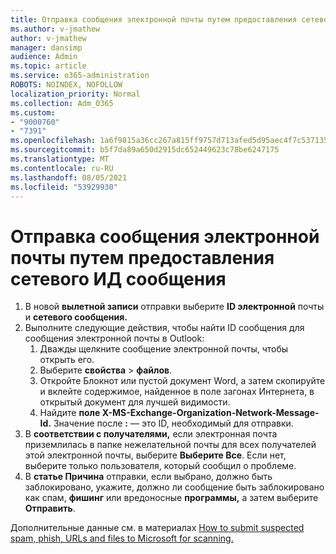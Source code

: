 ```yaml
---
title: Отправка сообщения электронной почты путем предоставления сетевого ИД сообщения
ms.author: v-jmathew
author: v-jmathew
manager: dansimp
audience: Admin
ms.topic: article
ms.service: o365-administration
ROBOTS: NOINDEX, NOFOLLOW
localization_priority: Normal
ms.collection: Adm_O365
ms.custom:
- "9000760"
- "7391"
ms.openlocfilehash: 1a6f9815a36cc267a815ff9757d713afed5d95aec4f7c537135c88cadf26cc51
ms.sourcegitcommit: b5f7da89a650d2915dc652449623c78be6247175
ms.translationtype: MT
ms.contentlocale: ru-RU
ms.lasthandoff: 08/05/2021
ms.locfileid: "53929930"
---
```

# <a name="submit-an-email-message-by-providing-the-network-message-id"></a>Отправка сообщения электронной почты путем предоставления сетевого ИД сообщения

1. В новой **вылетной записи** отправки выберите **ID электронной** почты и **сетевого сообщения.**
2. Выполните следующие действия, чтобы найти ID сообщения для сообщения электронной почты в Outlook:
    1. Дважды щелкните сообщение электронной почты, чтобы открыть его.
    1. Выберите **свойства**  >  **файлов**.
    1. Откройте Блокнот или пустой документ Word, а затем скопируйте и  вклейте содержимое, найденное в поле загонах Интернета, в открытый документ для лучшей видимости.
    1. Найдите **поле X-MS-Exchange-Organization-Network-Message-Id.** Значение после **:** — это ID, необходимый для отправки.
3. В **соответствии с получателями,** если электронная почта приземлилась в папке нежелательной почты для всех получателей этой электронной почты, выберите **Выберите Все**. Если нет, выберите только пользователя, который сообщил о проблеме.
4. В **статье Причина** отправки, если выбрано, должно быть заблокировано, укажите, должно ли сообщение быть заблокировано как спам, **фишинг** или вредоносные **программы,** а затем выберите **Отправить**.  

Дополнительные данные см. в материалах [How to submit suspected spam, phish, URLs and files to Microsoft for scanning.](https://go.microsoft.com/fwlink/?linkid=2101479)
